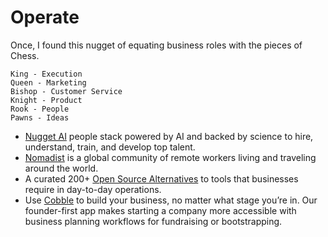 # Operate

Once, I found this nugget of equating business roles with the pieces of Chess.

```Chess
King - Execution
Queen - Marketing
Bishop - Customer Service
Knight - Product
Rook - People
Pawns - Ideas
```

- [Nugget AI](https://www.nugget.ai) people stack powered by AI and backed by science to hire, understand, train, and develop top talent.
- [Nomadist](https://nomadlist.com) is a global community of remote workers living and traveling around the world.
- A curated 200+ [Open Source Alternatives](https://www.btw.so/open-source-alternatives) to tools that businesses require in day-to-day operations.
- Use [Cobble](https://www.gocobble.com) to build your business, no matter what stage you’re in. Our founder-first app makes starting a company more accessible with business planning workflows for fundraising or bootstrapping.